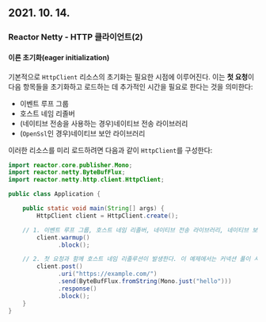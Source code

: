 ## 2021. 10. 14.

### Reactor Netty - HTTP 클라이언트(2)

#### 이른 초기화(eager initialization)

기본적으로 `HttpClient` 리소스의 초기화는 필요한 시점에 이루어진다. 이는 **첫 요청**이 다음 항목들을 초기화하고 로드하는 데 추가적인 시간을 필요로 한다는 것을 의미한다:

* 이벤트 루프 그룹
* 호스트 네임 리졸버
* (네이티브 전송을 사용하는 경우)네이티브 전송 라이브러리
* (`OpenSsl`인 경우)네이티브 보안 라이브러리

이러한 리소스를 미리 로드하려면 다음과 같이 `HttpClient`를 구성한다:

```java
import reactor.core.publisher.Mono;
import reactor.netty.ByteBufFlux;
import reactor.netty.http.client.HttpClient;

public class Application {

	public static void main(String[] args) {
		HttpClient client = HttpClient.create();

    // 1. 이벤트 루프 그룹, 호스트 네임 리졸버, 네이티브 전송 라이브러리, 네이티브 보안 라이브러리를 초기화하고 로드한다.
		client.warmup() 
		      .block();

    // 2. 첫 요청과 함께 호스트 네임 리졸루션이 발생한다. 이 예제에서는 커넥션 풀이 사용되므로 첫 요청과 함께 URL에 대한 커넥션이 생성된다. 같은 URL에 대한 다음 요청은 풀에서 커넥션을 재사용한다.
		client.post()
		      .uri("https://example.com/")
		      .send(ByteBufFlux.fromString(Mono.just("hello")))
		      .response()
		      .block(); 
	}
}

```



